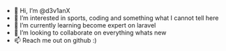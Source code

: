 - 👋 Hi, I’m @d3v1anX
- 👀 I’m interested in sports, coding and something what I cannot tell here 
- 🌱 I’m currently learning become expert on laravel 
- 💞️ I’m looking to collaborate on everything whats new
- 📫 Reach me out on github :)

<!---
d3v1anX/d3v1anX is a ✨ special ✨ repository because its `README.md` (this file) appears on your GitHub profile.
You can click the Preview link to take a look at your changes.
--->
